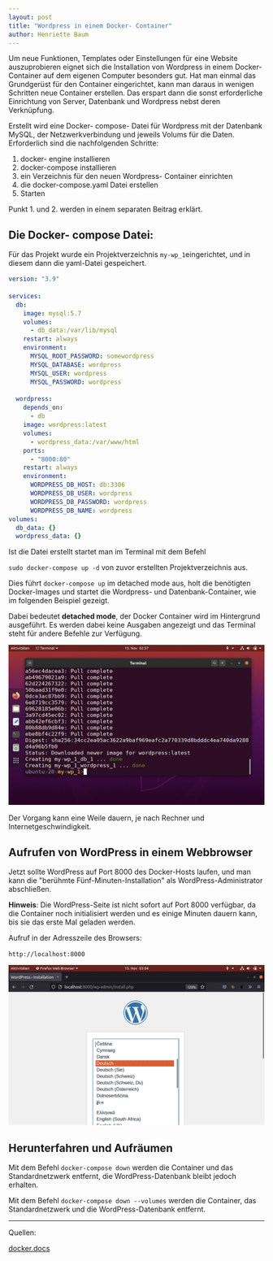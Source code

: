 ```yaml
---
layout: post
title: "Wordpress in einem Docker- Container"
author: Henriette Baum
---
```


Um neue Funktionen, Templates oder Einstellungen für eine Website auszuprobieren eignet sich die Installation von Wordpress in einem Docker- Container auf dem eigenen Computer besonders gut. Hat man einmal das Grundgerüst für den Container eingerichtet, kann man daraus in wenigen Schritten neue Container erstellen. Das erspart dann die sonst erforderliche Einrichtung von Server, Datenbank und Wordpress nebst deren Verknüpfung.

Erstellt wird eine Docker- compose- Datei für Wordpress mit der Datenbank MySQL, der Netzwerkverbindung und jeweils Volums für die Daten. Erforderlich sind die nachfolgenden Schritte:

1. docker- engine installieren
2. docker-compose installieren
3. ein Verzeichnis für den neuen Wordpress- Container einrichten
4. die docker-compose.yaml Datei erstellen
5. Starten

Punkt 1. und 2. werden in einem separaten Beitrag erklärt.

## Die Docker- compose Datei:

Für das Projekt wurde ein Projektverzeichnis `my-wp_1`eingerichtet,  und in diesem dann die yaml-Datei gespeichert.

```yaml
version: "3.9"
    
services:
  db:
    image: mysql:5.7
    volumes:
      - db_data:/var/lib/mysql
    restart: always
    environment:
      MYSQL_ROOT_PASSWORD: somewordpress
      MYSQL_DATABASE: wordpress
      MYSQL_USER: wordpress
      MYSQL_PASSWORD: wordpress
    
  wordpress:
    depends_on:
      - db
    image: wordpress:latest
    volumes:
      - wordpress_data:/var/www/html
    ports:
      - "8000:80"
    restart: always
    environment:
      WORDPRESS_DB_HOST: db:3306
      WORDPRESS_DB_USER: wordpress
      WORDPRESS_DB_PASSWORD: wordpress
      WORDPRESS_DB_NAME: wordpress
volumes:
  db_data: {}
  wordpress_data: {}
```



Ist die Datei erstellt startet man im Terminal mit dem Befehl 

`sudo docker-compose up -d`  von zuvor erstellten Projektverzeichnis aus.

Dies führt `docker-compose up` im detached mode aus, holt die benötigten Docker-Images und startet die Wordpress- und Datenbank-Container, wie im folgenden Beispiel gezeigt.

Dabei bedeutet **detached mode**, der Docker Container wird im Hintergrund ausgeführt. Es werden dabei keine Ausgaben angezeigt und das Terminal steht für andere Befehle zur Verfügung.

![image-ubuntu-terminal, start docker-compose](../assets/images/docker-compose-wordpress/image-20211115025739348.png)

Der Vorgang kann eine Weile dauern, je nach Rechner und Internetgeschwindigkeit.

## Aufrufen von WordPress in einem Webbrowser

Jetzt sollte WordPress auf Port 8000 des Docker-Hosts laufen, und man kann die "berühmte Fünf-Minuten-Installation" als WordPress-Administrator abschließen.

**Hinweis**: Die WordPress-Seite ist nicht sofort auf Port 8000 verfügbar, da die Container noch initialisiert werden und es einige Minuten dauern kann, bis sie das erste Mal geladen werden.

Aufruf in der Adresszeile des Browsers:

`http://localhost:8000`



![image: wordpress-setup in browser](../assets/images/docker-compose-wordpress/image-20211115030454190.png)



## Herunterfahren und Aufräumen

Mit dem Befehl `docker-compose down`  werden die Container und das Standardnetzwerk entfernt, die WordPress-Datenbank bleibt jedoch erhalten.

Mit dem Befehl `docker-compose down --volumes`  werden die Container, das Standardnetzwerk und die WordPress-Datenbank entfernt.



___

Quellen:

[docker.docs](https://docs.docker.com/samples/wordpress/)
